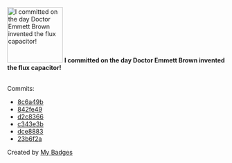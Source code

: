 <img src="https://my-badges.github.io/my-badges/delorean.png" alt="I committed on the day Doctor Emmett Brown invented the flux capacitor!" title="I committed on the day Doctor Emmett Brown invented the flux capacitor!" width="128">
<strong>I committed on the day Doctor Emmett Brown invented the flux capacitor!</strong>
<br><br>

Commits:

- <a href="https://github.com/ksysoev/deriv-api-bff/commit/8c6a49b03d469f8f40ddf95f4ea07880dce7615e">8c6a49b</a>
- <a href="https://github.com/ksysoev/deriv-api-bff/commit/842fe4926d5efa46c3e7857232645680dc321186">842fe49</a>
- <a href="https://github.com/ksysoev/deriv-api-bff/commit/d2c83662daec53ede9345442c482afd968909839">d2c8366</a>
- <a href="https://github.com/ksysoev/deriv-api-bff/commit/c343e3bb49d3997a98f24ec729276a6a66cd4c93">c343e3b</a>
- <a href="https://github.com/ksysoev/deriv-api-bff/commit/dce8883e92b5d326c46cc83c8a502c55f60d3776">dce8883</a>
- <a href="https://github.com/ksysoev/deriv-api-bff/commit/23b6f2ad2aa0a47a6042e69f17dd211c3f0732cf">23b6f2a</a>


Created by <a href="https://github.com/my-badges/my-badges">My Badges</a>